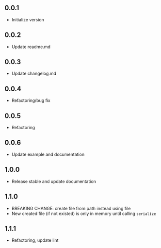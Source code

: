 ## 0.0.1

* Initialize version

## 0.0.2

* Update readme.md

## 0.0.3

* Update changelog.md

## 0.0.4

* Refactoring/bug fix

## 0.0.5

* Refactoring

## 0.0.6

* Update example and documentation

## 1.0.0

* Release stable and update documentation

## 1.1.0

* BREAKING CHANGE: create file from path instead using file
* New created file (if not existed) is only in memory until calling `serialize`

## 1.1.1
* Refactoring, update lint
